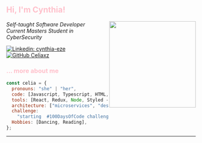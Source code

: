 <h2 style="color:pink">  Hi, I'm Cynthia!  <!-- <img src="https://media.giphy.com/media/mGcNjsfWAjY5AEZNw6/giphy.gif" width="50"></h2>  --></h2> 
<!-- <img align='right' src="https://media.giphy.com/media/ieyl9zmCjO4b4t6qoY/giphy.gif" width="230"> -->

<!-- <img align="right"  src="https://media.giphy.com/media/ieyl9zmCjO4b4t6qoY/giphy.gif"  width="230"  > -->

<img align="right"  src="https://media.giphy.com/media/ZGipFVRQMxU3SQywoY/giphy.gif"  width="230" >
<p><em>Self-taught Software Developer
<br>Current Masters Student in CyberSecurity</br>
</em></p>

[![Linkedin: cynthia-eze](https://img.shields.io/badge/-cynthiaeze-blue?style=flat-square&logo=Linkedin&logoColor=white&link=https://www.linkedin.com/in/cynthia-eze/)](https://www.linkedin.com/in/cynthia-eze/)
[![GitHub Celiaxz](https://img.shields.io/github/followers/Celiaxz?label=follow&style=social)](https://github.com/Celiaxz)

### <!--  <img src="https://media.giphy.com/media/VgCDAzcKvsR6OM0uWg/giphy.gif" width="50" > --> <span style="color:Pink"> ... more about me

</span>

```javascript
const celia = {
  pronouns: "she" | "her",
  code: [Javascript, Typescript, HTML, CSS, Python, SQL],
  tools: [React, Redux, Node, Styled - Components, Jest, Docker],
  architecture: ["microservices", "design system pattern"],
  challenge:
    "starting  #100DaysOfCode challenge from 22.04.2024 focused on react and typescript",
  Hobbies: [Dancing, Reading],
};
```

<!-- <img src="https://media.giphy.com/media/LnQjpWaON8nhr21vNW/giphy.gif" width="60"> <em><b>I love connecting with different people</b> so if you want to say <b>hi, I'll be happy to meet you more!</b> :)</em> -->

---
